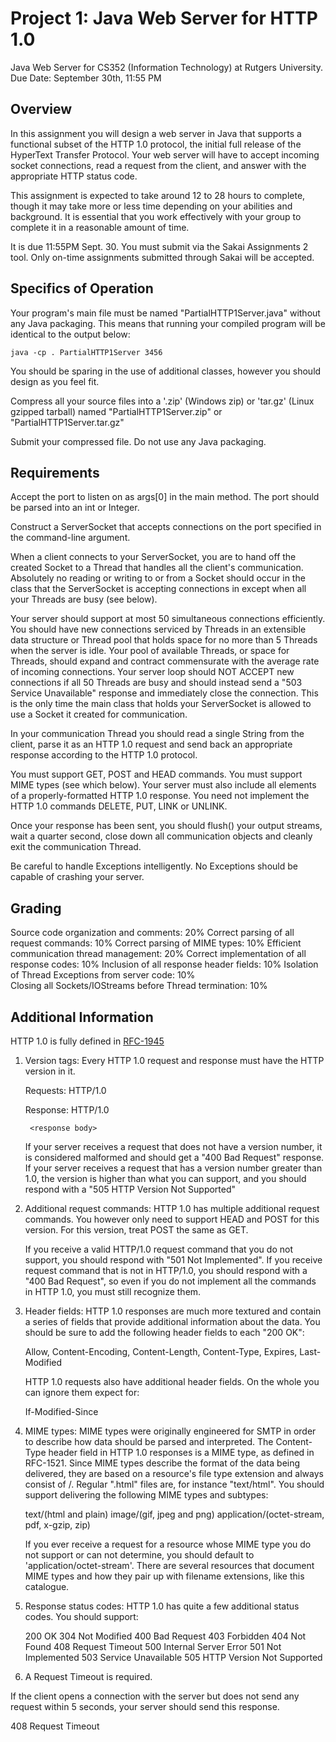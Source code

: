 # Project 1: Java Web Server for HTTP 1.0
Java Web Server for CS352 (Information Technology) at Rutgers University.
Due Date: September 30th, 11:55 PM

## Overview
In this assignment you will design a web server in Java that supports a functional subset of the HTTP 1.0 protocol, the initial full release of the HyperText Transfer Protocol. Your web server will have to accept incoming socket connections, read a request from the client, and answer with the appropriate HTTP status code.

This assignment is expected to take around 12 to 28 hours to complete, though it may take more or less time depending on your abilities and background. It is essential that you work effectively with your group to complete it in a reasonable amount of time.

It is due 11:55PM Sept. 30.  You must submit via the Sakai Assignments 2 tool.  Only on-time assignments submitted through Sakai will be accepted.
  
## Specifics of Operation
Your program's main file must be named "PartialHTTP1Server.java" without any Java packaging. This means that running your compiled program will be identical to the output below:

	java -cp . PartialHTTP1Server 3456

You should be sparing in the use of additional classes, however you should design as you feel fit.

Compress all your source files into a '.zip' (Windows zip) or 'tar.gz' (Linux gzipped tarball) named "PartialHTTP1Server.zip" or "PartialHTTP1Server.tar.gz"

Submit your compressed file. Do not use any Java packaging.

## Requirements
Accept the port to listen on as args[0] in the main method.  The port should be parsed into an int or Integer.

Construct a ServerSocket that accepts connections on the port specified in the command-line argument.

When a client connects to your ServerSocket, you are to hand off the created Socket to a Thread that handles all the client's communication. Absolutely no reading or writing to or from a Socket should occur in the class that the ServerSocket is accepting connections in except when all your Threads are busy (see below).

Your server should support at most 50 simultaneous connections efficiently. You should have new connections serviced by Threads in an extensible data structure or Thread pool that holds space for no more than 5 Threads when the server is idle. Your pool of available Threads, or space for Threads, should expand and contract commensurate with the average rate of incoming connections. Your server loop should NOT ACCEPT new connections if all 50 Threads are busy and should instead send a "503 Service Unavailable" response and immediately close the connection. This is the only time the main class that holds your ServerSocket is allowed to use a Socket it created for communication.

In your communication Thread you should read a single String from the client, parse it as an HTTP 1.0 request and send back an appropriate response according to the HTTP 1.0 protocol.
  
You must support GET, POST and HEAD commands.
You must support MIME types (see which below).
Your server must also include all elements of a properly-formatted HTTP 1.0 response.
You need not implement the HTTP 1.0 commands DELETE, PUT, LINK or UNLINK.

Once your response has been sent, you should flush() your output streams, wait a quarter second, close down all communication objects and cleanly exit the communication Thread.

Be careful to handle Exceptions intelligently. No Exceptions should be capable of crashing your server.

## Grading
Source code organization and comments: 20%
Correct parsing of all request commands: 10%
Correct parsing of MIME types: 10%
Efficient communication thread management: 20%
Correct implementation of all response codes: 10%
Inclusion of all response header fields: 10%
Isolation of Thread Exceptions from server code: 10%    
Closing all Sockets/IOStreams before Thread termination: 10%

## Additional Information
HTTP 1.0 is fully defined in <a href="https://tools.ietf.org/html/rfc1945">RFC-1945</a>

1. Version tags:
    Every HTTP 1.0 request and response must have the HTTP version in it.

    Requests:
        <command> <resource> HTTP/1.0
        
    Response:
        HTTP/1.0 <status code> <explanation>
        <response head>
        
        <response body>
 
    If your server receives a request that does not have a version number, it is considered malformed and should get a "400 Bad Request" response.
    If your server receives a request that has a version number greater than 1.0, the version is higher than what you can support, and you should respond with a "505 HTTP Version Not Supported"

    
2. Additional request commands:
    HTTP 1.0 has multiple additional request commands. You however only need to support HEAD and POST for this version. For this version, treat POST the same as GET.
    
    If you receive a valid HTTP/1.0 request command that you do not support, you should respond with "501 Not Implemented". If you receive request command that is not in HTTP/1.0, you should respond with a "400 Bad Request", so even if you do not implement all the commands in HTTP 1.0, you must still recognize them.
 

3. Header fields:
    HTTP 1.0 responses are much more textured and contain a series of fields that provide additional information about the data. You should be sure to add the following header fields to each "200 OK":
    
    Allow, Content-Encoding, Content-Length, Content-Type, Expires, Last-Modified
    
    HTTP 1.0 requests also have additional header fields. On the whole you can ignore them expect for:
    
    If-Modified-Since
    

    
4. MIME types:
    MIME types were originally engineered for SMTP in order to describe how data should be parsed and interpreted. The Content-Type header field in HTTP 1.0 responses is a MIME type, as defined in RFC-1521. Since MIME types describe the format of the data being delivered, they are based on a resource's file type extension and always consist of <type>/<subtype>. Regular ".html" files are, for instance "text/html". You should support delivering the following MIME types and subtypes:
 
    text/(html and plain)
    image/(gif, jpeg and png)
    application/(octet-stream, pdf, x-gzip, zip)
    
    If you ever receive a request for a resource whose MIME type you do not support or can not determine, you should default to 'application/octet-stream'.
    There are several resources that document MIME types and how they pair up with filename extensions, like this catalogue.
    

5. Response status codes:
    HTTP 1.0 has quite a few additional status codes. You should support:
    
    200    OK
    304    Not Modified
    400    Bad Request
    403    Forbidden
    404    Not Found
    408    Request Timeout
    500    Internal Server Error
    501    Not Implemented
    503    Service Unavailable
    505    HTTP Version Not Supported

6. A Request Timeout is required.

 If the client opens a connection with the server but does not send any request within 5 seconds, your server should send this response.

   408 Request Timeout

